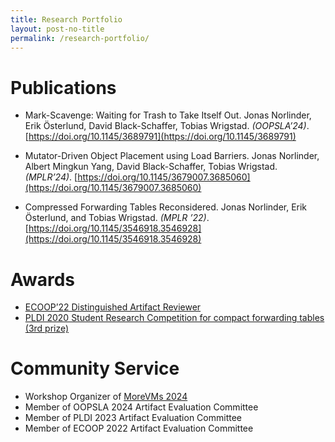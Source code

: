 ```yaml
---
title: Research Portfolio
layout: post-no-title
permalink: /research-portfolio/
---
```

# Publications

* Mark-Scavenge: Waiting for Trash to Take Itself Out. Jonas Norlinder, Erik Österlund, David Black-Schaffer, Tobias Wrigstad. _(OOPSLA’24)_. [https://doi.org/10.1145/3689791](https://doi.org/10.1145/3689791)

* Mutator-Driven Object Placement using Load Barriers. Jonas Norlinder, Albert Mingkun Yang, David Black-Schaffer, Tobias Wrigstad. _(MPLR’24)_.
[https://doi.org/10.1145/3679007.3685060](https://doi.org/10.1145/3679007.3685060)

* Compressed Forwarding Tables Reconsidered. Jonas Norlinder, Erik Österlund, and Tobias Wrigstad. _(MPLR ’22)_.
[https://doi.org/10.1145/3546918.3546928](https://doi.org/10.1145/3546918.3546928)

# Awards

* [ECOOP’22 Distinguished Artifact Reviewer](https://2022.ecoop.org/track/ecoop-2022-awards)
* [PLDI 2020 Student Research Competition for compact forwarding tables (3rd prize)](https://pldi20.sigplan.org/track/pldi-2020-Student-Research-Competition)

# Community Service

* Workshop Organizer of [MoreVMs 2024](https://2024.programming-conference.org/home/MoreVMs-2024)
* Member of OOPSLA 2024 Artifact Evaluation Committee
* Member of PLDI 2023 Artifact Evaluation Committee
* Member of ECOOP 2022 Artifact Evaluation Committee
